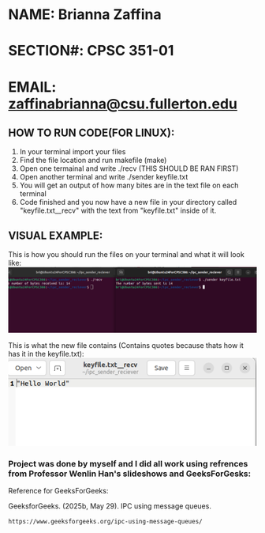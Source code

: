 # NAME: Brianna Zaffina
# SECTION#: CPSC 351-01
# EMAIL: zaffinabrianna@csu.fullerton.edu

## HOW TO RUN CODE(FOR LINUX):
1. In your terminal import your files
2. Find the file location and run makefile (make)
2. Open one termainal and write ./recv (THIS SHOULD BE RAN FIRST)
3. Open another terminal and write ./sender keyfile.txt
4. You will get an output of how many bites are in the text file on each terminal
5. Code finished and you now have a new file in your directory called "keyfile.txt__recv" with the text from "keyfile.txt" inside of it.

## VISUAL EXAMPLE:
This is how you should run the files on your terminal and what it will look like:
![Running The Files](images/running_files.png)

This is what the new file contains (Contains quotes because thats how it has it in the keyfile.txt):
![Sample Solution](images/example_solution.png)

### Project was done by myself and I did all work using refrences from Professor Wenlin Han's slideshows and GeeksForGesks:
Reference for GeeksForGeeks:

GeeksforGeeks. (2025b, May 29). IPC using message queues. 
    
    https://www.geeksforgeeks.org/ipc-using-message-queues/ 
